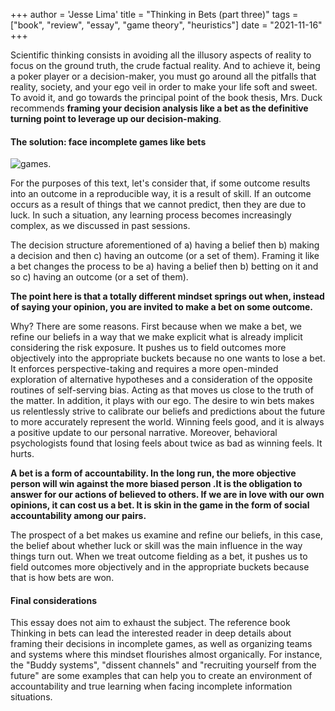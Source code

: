 +++
author = 'Jesse Lima'
title = "Thinking in Bets (part three)"
tags = ["book", "review", "essay", "game theory", "heuristics"]
date = "2021-11-16"
+++


Scientific thinking consists in avoiding all the illusory aspects of reality to focus on the ground truth, the crude factual reality. And to achieve it, being a poker player or a decision-maker, you must go around all the pitfalls that reality, society, and your ego veil in order to make your life soft and sweet. To avoid it, and go towards the principal point of the book thesis, Mrs. Duck recommends **framing your decision analysis like a bet as the definitive turning point to leverage up our decision-making**.


#### The solution: face incomplete games like bets

![games](/images/tib3.png "Dice").


For the purposes of this text, let's consider that, if some outcome results into an outcome in a reproducible way, it is a result of skill. If an outcome occurs as a result of things that we cannot predict, then they are due to luck. In such a situation, any learning process becomes increasingly complex, as we discussed in past sessions.

The decision structure aforementioned of a) having a belief then b) making a decision and then c) having an outcome (or a set of them). Framing it like a bet changes the process to be a) having a belief then b) betting on it and so c) having an outcome (or a set of them).

__The point here is that a totally different mindset springs out when, instead of saying your opinion, you are invited to make a bet on some outcome.__

Why? There are some reasons. First because when we make a bet, we refine our beliefs in a way that we make explicit what is already implicit considering the risk exposure. It pushes us to field outcomes more objectively into the appropriate buckets because no one wants to lose a bet. It enforces perspective-taking and requires a more open-minded exploration of alternative hypotheses and a consideration of the opposite routines of self-serving bias. Acting as that moves us close to the truth of the matter.
In addition, it plays with our ego. The desire to win bets makes us relentlessly strive to calibrate our beliefs and predictions about the future to more accurately represent the world. Winning feels good, and it is always a positive update to our personal narrative. Moreover, behavioral psychologists found that losing feels about twice as bad as winning feels. It hurts.

__A bet is a form of accountability. In the long run, the more objective person will win against the more biased person .It is the obligation to answer for our actions of believed to others. If we are in love with our own opinions, it can cost us a bet. It is skin in the game in the form of social accountability among our pairs.__

The prospect of a bet makes us examine and refine our beliefs, in this case, the belief about whether luck or skill was the main influence in the way things turn out. When we treat outcome fielding as a bet, it pushes us to field outcomes more objectively and in the appropriate buckets because that is how bets are won.

#### Final considerations

This essay does not aim to exhaust the subject. The reference book Thinking in bets can lead the interested reader in deep details about framing their decisions in incomplete games, as well as organizing teams and systems where this mindset flourishes almost organically. For instance, the "Buddy systems", "dissent channels" and "recruiting yourself from the future" are some examples that can help you to create an environment of accountability and true learning when facing incomplete information situations.